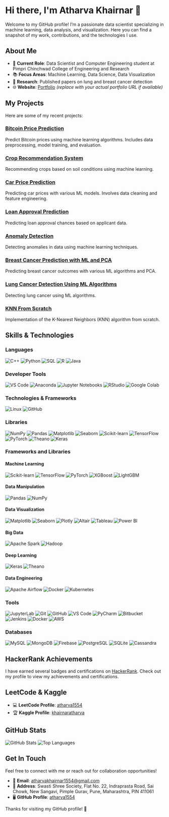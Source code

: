 # Hi there, I'm Atharva Khairnar 👋

Welcome to my GitHub profile! I’m a passionate data scientist specializing in machine learning, data analysis, and visualization. Here you can find a snapshot of my work, contributions, and the technologies I use.

## About Me

- 🌟 **Current Role**: Data Scientist and Computer Engineering student at Pimpri Chinchwad College of Engineering and Research
- 📚 **Focus Areas**: Machine Learning, Data Science, Data Visualization
- 📄 **Research**: Published papers on lung and breast cancer detection
- 🌐 **Website**: [Portfolio](https://example.com) *(replace with your actual portfolio URL if available)*

## My Projects

Here are some of my recent projects:

### [Bitcoin Price Prediction](https://github.com/atharva1554/Bitcoin_price_prediction)
Predict Bitcoin prices using machine learning algorithms. Includes data preprocessing, model training, and evaluation.

### [Crop Recommendation System](https://github.com/atharva1554/Crop-Recommendation)
Recommending crops based on soil conditions using machine learning.

### [Car Price Prediction](https://github.com/atharva1554/car-price-prediction)
Predicting car prices with various ML models. Involves data cleaning and feature engineering.

### [Loan Approval Prediction](https://github.com/atharva1554/Loan-Approval-Prediction)
Predicting loan approval chances based on applicant data.

### [Anomaly Detection](https://github.com/atharva1554/Anomaly-Detection)
Detecting anomalies in data using machine learning techniques.

### [Breast Cancer Prediction with ML and PCA](https://github.com/atharva1554/Breast-Cancer-Prediction-with-Machine-Learning-and-PCA)
Predicting breast cancer outcomes with various ML algorithms and PCA.

### [Lung Cancer Detection Using ML Algorithms](https://github.com/atharva1554/Lung-Cancer-Detection-Using-ML-Algorithms)
Detecting lung cancer using ML algorithms.

### [KNN From Scratch](https://github.com/atharva1554/KNN-FROM-SCRATCH)
Implementation of the K-Nearest Neighbors (KNN) algorithm from scratch.

## Skills & Technologies

### Languages

![C++](https://img.shields.io/badge/-C%2B%2B-00599C?logo=c%2B%2B&logoColor=ffffff)
![Python](https://img.shields.io/badge/-Python-3776AB?logo=python&logoColor=ffffff)
![SQL](https://img.shields.io/badge/-SQL-003B57?logo=mysql&logoColor=ffffff)
![R](https://img.shields.io/badge/-R-276DC3?logo=r&logoColor=ffffff)
![Java](https://img.shields.io/badge/-Java-007396?logo=java&logoColor=ffffff)

### Developer Tools

![VS Code](https://img.shields.io/badge/-VS_Code-007ACC?logo=visual-studio-code&logoColor=ffffff)
![Anaconda](https://img.shields.io/badge/-Anaconda-44A833?logo=anaconda&logoColor=ffffff)
![Jupyter Notebooks](https://img.shields.io/badge/-Jupyter_Lab-F37626?logo=jupyter&logoColor=ffffff)
![RStudio](https://img.shields.io/badge/-RStudio-75AADB?logo=rstudio&logoColor=ffffff)
![Google Colab](https://img.shields.io/badge/-Google_Colab-F9AB00?logo=google-colab&logoColor=ffffff)

### Technologies & Frameworks

![Linux](https://img.shields.io/badge/-Linux-FCC624?logo=linux&logoColor=ffffff)
![GitHub](https://img.shields.io/badge/-GitHub-181717?logo=github&logoColor=ffffff)

### Libraries

![NumPy](https://img.shields.io/badge/-NumPy-013243?logo=numpy&logoColor=ffffff)
![Pandas](https://img.shields.io/badge/-Pandas-150458?logo=pandas&logoColor=ffffff)
![Matplotlib](https://img.shields.io/badge/-Matplotlib-003C71?logo=matplotlib&logoColor=ffffff)
![Seaborn](https://img.shields.io/badge/-Seaborn-0D3F5F?logo=seaborn&logoColor=ffffff)
![Scikit-learn](https://img.shields.io/badge/-Scikit--learn-F7931E?logo=scikit-learn&logoColor=ffffff)
![TensorFlow](https://img.shields.io/badge/-TensorFlow-FF6F00?logo=tensorflow&logoColor=ffffff)
![PyTorch](https://img.shields.io/badge/-PyTorch-EE4C2C?logo=pytorch&logoColor=ffffff)
![Theano](https://img.shields.io/badge/-Theano-7F3C3C?logo=theano&logoColor=ffffff)
![Keras](https://img.shields.io/badge/-Keras-D00000?logo=keras&logoColor=ffffff)

### Frameworks and Libraries

#### Machine Learning

![Scikit-learn](https://img.shields.io/badge/-Scikit--learn-F7931E?logo=scikit-learn&logoColor=ffffff)
![TensorFlow](https://img.shields.io/badge/-TensorFlow-FF6F00?logo=tensorflow&logoColor=ffffff)
![PyTorch](https://img.shields.io/badge/-PyTorch-EE4C2C?logo=pytorch&logoColor=ffffff)
![XGBoost](https://img.shields.io/badge/-XGBoost-FF9900?logo=xgboost&logoColor=ffffff)
![LightGBM](https://img.shields.io/badge/-LightGBM-00CFFF?logo=lightgbm&logoColor=ffffff)

#### Data Manipulation

![Pandas](https://img.shields.io/badge/-Pandas-150458?logo=pandas&logoColor=ffffff)
![NumPy](https://img.shields.io/badge/-NumPy-013243?logo=numpy&logoColor=ffffff)

#### Data Visualization

![Matplotlib](https://img.shields.io/badge/-Matplotlib-003C71?logo=matplotlib&logoColor=ffffff)
![Seaborn](https://img.shields.io/badge/-Seaborn-0D3F5F?logo=seaborn&logoColor=ffffff)
![Plotly](https://img.shields.io/badge/-Plotly-3F4F6F?logo=plotly&logoColor=ffffff)
![Altair](https://img.shields.io/badge/-Altair-3B8F89?logo=altair&logoColor=ffffff)
![Tableau](https://img.shields.io/badge/-Tableau-E97627?logo=tableau&logoColor=ffffff)
![Power BI](https://img.shields.io/badge/-Power_BI-0078D4?logo=power-bi&logoColor=ffffff)

#### Big Data

![Apache Spark](https://img.shields.io/badge/-Apache_Spark-E25A1C?logo=apache-spark&logoColor=ffffff)
![Hadoop](https://img.shields.io/badge/-Hadoop-66CCFF?logo=apache-hadoop&logoColor=ffffff)

#### Deep Learning

![Keras](https://img.shields.io/badge/-Keras-D00000?logo=keras&logoColor=ffffff)
![Theano](https://img.shields.io/badge/-Theano-7F3C3C?logo=theano&logoColor=ffffff)

#### Data Engineering

![Apache Airflow](https://img.shields.io/badge/-Apache_Airflow-00B2A9?logo=apache-airflow&logoColor=ffffff)
![Docker](https://img.shields.io/badge/-Docker-2496ED?logo=docker&logoColor=ffffff)
![Kubernetes](https://img.shields.io/badge/-Kubernetes-326CE5?logo=kubernetes&logoColor=ffffff)

### Tools

![JupyterLab](https://img.shields.io/badge/-Jupyter_Lab-F37626?logo=jupyter&logoColor=ffffff)
![Git](https://img.shields.io/badge/-Git-F05032?logo=git&logoColor=ffffff)
![GitHub](https://img.shields.io/badge/-GitHub-181717?logo=github&logoColor=ffffff)
![VS Code](https://img.shields.io/badge/-VS_Code-007ACC?logo=visual-studio-code&logoColor=ffffff)
![PyCharm](https://img.shields.io/badge/-PyCharm-000000?logo=pycharm&logoColor=ffffff)
![Bitbucket](https://img.shields.io/badge/-Bitbucket-0052CC?logo=bitbucket&logoColor=ffffff)
![Jenkins](https://img.shields.io/badge/-Jenkins-D24939?logo=jenkins&logoColor=ffffff)
![Docker](https://img.shields.io/badge/-Docker-2496ED?logo=docker&logoColor=ffffff)
![AWS](https://img.shields.io/badge/-AWS-232F3E?logo=amazon-aws&logoColor=ffffff)

### Databases

![MySQL](https://img.shields.io/badge/-MySQL-4479A1?logo=mysql&logoColor=ffffff)
![MongoDB](https://img.shields.io/badge/-MongoDB-47A248?logo=mongodb&logoColor=ffffff)
![Firebase](https://img.shields.io/badge/-Firebase-FFCA28?logo=firebase&logoColor=ffffff)
![PostgreSQL](https://img.shields.io/badge/-PostgreSQL-336791?logo=postgresql&logoColor=ffffff)
![SQLite](https://img.shields.io/badge/-SQLite-003B57?logo=sqlite&logoColor=ffffff)
![Cassandra](https://img.shields.io/badge/-Cassandra-F8F0F0?logo=apache-cassandra&logoColor=ffffff)

## HackerRank Achievements

I have earned several badges and certifications on [HackerRank](https://www.hackerrank.com/profile/atharva_khairna1). Check out my profile to view my achievements and certifications.

## LeetCode & Kaggle

- 💻 **LeetCode Profile**: [atharva1554](https://leetcode.com/u/atharva1554/)
- 🏆 **Kaggle Profile**: [khairnaratharva](https://www.kaggle.com/khairnaratharva)

## GitHub Stats

![GitHub Stats](https://github-readme-stats.vercel.app/api?username=atharva1554&show_icons=true&count_private=true&hide_title=true&hide_border=true&theme=radical)
![Top Languages](https://github-readme-stats.vercel.app/api/top-langs/?username=atharva1554&layout=compact&hide_title=true&hide_border=true&theme=radical)

## Get In Touch

Feel free to connect with me or reach out for collaboration opportunities!

- 📧 **Email**: [atharvakhairnar1554@gmail.com](mailto:atharvakhairnar1554@gmail.com)
- 📍 **Address**: Swasti Shree Society, Flat No. 22, Indraprasta Road, Sai Chowk, New Sangavi, Pimple Gurav, Pune, Maharashtra, PIN 411061
- 🖥️ **GitHub Profile**: [atharva1554](https://github.com/atharva1554)

Thanks for visiting my GitHub profile! 🚀
